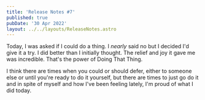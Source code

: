 ```yaml
---
title: 'Release Notes #7'
published: true
pubDate: '30 Apr 2022'
layout: ../../layouts/ReleaseNotes.astro
---
```


Today, I was asked if I could do a thing. I *nearly* said no but I decided I'd give it a try. I did better than I initially thought. The relief and joy it gave me was incredible. That's the power of Doing That Thing.

I think there are times when you could or should defer, either to someone else or until you're ready to do it yourself, but there are times to just go do it and in spite of myself and how I've been feeling lately, I'm proud of what I did today.
